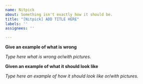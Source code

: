 ```yaml
---
name: Nitpick
about: Something isn't exactly how it should be.
title: "[Nitpick] ADD TITLE HERE"
labels: ''
assignees: ''

---
```


**Give an example of what is wrong**

_Type here what is wrong or/with pictures._

**Given an example of what it should look like**

_Type here an example of how it should look like or/with pictures._
